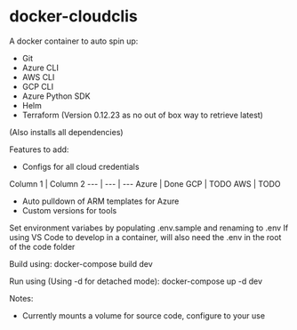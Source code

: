 # docker-cloudclis

A docker container to auto spin up:
- Git
- Azure CLI
- AWS CLI
- GCP CLI
- Azure Python SDK
- Helm
- Terraform (Version 0.12.23 as no out of box way to retrieve latest)

(Also installs all dependencies)

Features to add:
* Configs for all cloud credentials


Column 1 | Column 2 
--- | --- | ---
Azure | Done 
GCP | TODO 
AWS | TODO

* Auto pulldown of ARM templates for Azure
* Custom versions for tools

Set environment variabes by populating .env.sample and renaming to .env
If using VS Code to develop in a container, will also need the .env in the root of the code folder

Build using:
docker-compose build dev

Run using (Using -d for detached mode):
docker-compose up -d dev

Notes:
- Currently mounts a volume for source code, configure to your use